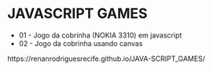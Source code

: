 # JAVASCRIPT GAMES
<ul>
<li>01 - Jogo da cobrinha (NOKIA 3310) em javascript</li>
<li>02 - Jogo da cobrinha usando canvas</li>
</ul>
https://renanrodriguesrecife.github.io/JAVA-SCRIPT_GAMES/


<!--
- pong
- space invaders
- asteroids
- flappy bird
- tic tac toe
- tetris

- pac man

- outrun
- doom
--!>

